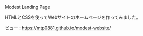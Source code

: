 Modest Landing Page

HTMLとCSSを使ってWebサイトのホームページを作ってみました。

ビュー : https://mtp0881.github.io/modest-website/
